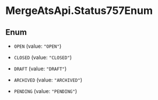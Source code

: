 # MergeAtsApi.Status757Enum

## Enum


* `OPEN` (value: `"OPEN"`)

* `CLOSED` (value: `"CLOSED"`)

* `DRAFT` (value: `"DRAFT"`)

* `ARCHIVED` (value: `"ARCHIVED"`)

* `PENDING` (value: `"PENDING"`)


